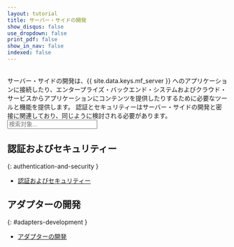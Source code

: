 ```yaml
---
layout: tutorial
title: サーバー・サイドの開発
show_disqus: false
use_dropdown: false
print_pdf: false
show_in_nav: false
indexed: false
---
```

<!-- NLS_CHARSET=UTF-8 -->
<br>
サーバー・サイドの開発は、{{ site.data.keys.mf_server }} へのアプリケーションに接続したり、エンタープライズ・バックエンド・システムおよびクラウド・サービスからアプリケーションにコンテンツを提供したりするために必要なツールと機能を提供します。 認証とセキュリティーはサーバー・サイドの開発と密接に関連しており、同じように検討される必要があります。


<form role="search"  aria-label="Inline search field" action="{{site.baseurl}}/search/" method="get">
    <div class="input-group add-on">
        <input style="width: 206px" id="search-input" type="text" aria-label="search field" class="form-control" placeholder="検索対象..." name="q">
    </div>
</form>

## 認証およびセキュリティー
{: authentication-and-security }
* [認証およびセキュリティー](../authentication-and-security/)

## アダプターの開発
{: #adapters-development }
* [アダプターの開発](../adapters/)
